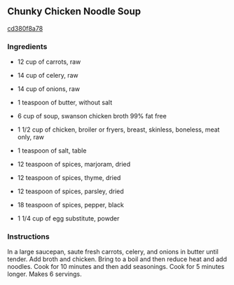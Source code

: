 ## Chunky Chicken Noodle Soup

[cd380f8a78](http://www.food.com/recipe/chunky-chicken-noodle-soup-238492)

### Ingredients

 - 12 cup of carrots, raw

 - 14 cup of celery, raw

 - 14 cup of onions, raw

 - 1 teaspoon of butter, without salt

 - 6 cup of soup, swanson chicken broth 99% fat free

 - 1 1/2 cup of chicken, broiler or fryers, breast, skinless, boneless, meat only, raw

 - 1 teaspoon of salt, table

 - 12 teaspoon of spices, marjoram, dried

 - 12 teaspoon of spices, thyme, dried

 - 12 teaspoon of spices, parsley, dried

 - 18 teaspoon of spices, pepper, black

 - 1 1/4 cup of egg substitute, powder

### Instructions

In a large saucepan, saute fresh carrots, celery, and onions in butter until tender. Add broth and chicken. Bring to a boil and then reduce heat and add noodles. Cook for 10 minutes and then add seasonings. Cook for 5 minutes longer. Makes 6 servings.